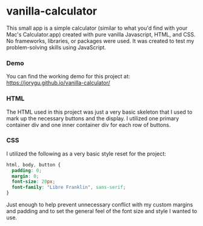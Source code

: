 # vanilla-calculator
This small app is a simple calculator (similar to what you'd find with your Mac's Calculator.app) created with pure vanilla Javascript, HTML, and CSS. No frameworks, libraries, or packages were used. It was created to test my problem-solving skills using JavaScript.

### Demo

You can find the working demo for this project at: https://jorygu.github.io/vanilla-calculator/

### HTML

The HTML used in this project was just a very basic skeleton that I used to mark up the necessary buttons and the display.
I utilized one primary container div and one inner container div for each row of buttons.

### CSS

I utilized the following as a very basic style reset for the project:

```CSS
html, body, button {
  padding: 0;
  margin: 0;
  font-size: 20px;
  font-family: "Libre Franklin", sans-serif;
}
```

Just enough to help prevent unnecessary conflict with my custom margins and padding and to set the general feel of the font size and style I wanted to use.

